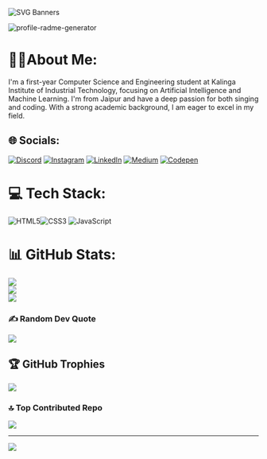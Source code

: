 ![SVG Banners](https://svg-banners.vercel.app/api?type=origin&text1=Hardik%20Gupta%20😃&text2=🧑🏻‍💼%20%20Entrepreneur%20,%20👩🏻‍💻%20%20Passionate%20Coder%20,%20📖%20%20Learner&width=900&height=400)


<img height="auto" src="https://komarev.com/ghpvc/?username=technicalranjitofficial&label=Profile%20views&color=0e75b6&style=flat" alt="profile-radme-generator" />



  # 👦🏻About Me:
I'm a first-year Computer Science and Engineering student at Kalinga Institute of Industrial Technology, focusing on Artificial Intelligence and Machine Learning. I'm from Jaipur and have a deep passion for both singing and coding. With a strong academic background, I am eager to excel in my field.


## 🌐 Socials:
[![Discord](https://img.shields.io/badge/Discord-%237289DA.svg?logo=discord&logoColor=white)](https://discord.gg/https://camo.githubusercontent.com/939b5363e8c2433951d755f76895c3f7ab47699a28857f8f04fc7886d988a0c5/68747470733a2f2f696d672e736869656c64732e696f2f7374617469632f76313f6d6573736167653d446973636f7264266c6f676f3d646973636f7264266c6162656c3d26636f6c6f723d373238394441266c6f676f436f6c6f723d7768697465266c6162656c436f6c6f723d267374796c653d666f722d7468652d6261646765) [![Instagram](https://img.shields.io/badge/Instagram-%23E4405F.svg?logo=Instagram&logoColor=white)](https://instagram.com/https://www.instagram.com/hardikguptaofficial63/) [![LinkedIn](https://img.shields.io/badge/LinkedIn-%230077B5.svg?logo=linkedin&logoColor=white)](https://linkedin.com/in/https://www.linkedin.com/in/hardik-gupta-b528072b3/) [![Medium](https://img.shields.io/badge/Medium-12100E?logo=medium&logoColor=white)](https://medium.com/@https://medium.com/@hardikgupta8792) [![Codepen](https://img.shields.io/badge/Codepen-000000?style=for-the-badge&logo=codepen&logoColor=white)](https://codepen.io/https://codepen.io/Hardik-Gupta-the-typescripter) 
# 💻 Tech Stack:
 ![HTML5](https://img.shields.io/badge/html5-%23E34F26.svg?style=flat&logo=html5&logoColor=white)![CSS3](https://img.shields.io/badge/css3-%231572B6.svg?style=flat&logo=css3&logoColor=white) ![JavaScript](https://img.shields.io/badge/javascript-%23323330.svg?style=flat&logo=javascript&logoColor=%23F7DF1E) 
# 📊 GitHub Stats:
![](https://github-readme-stats.vercel.app/api?username=hardikguptaofficialgit&theme=ambient_gradient&hide_border=false&include_all_commits=true&count_private=true)<br/>
![](https://github-readme-streak-stats.herokuapp.com/?user=hardikguptaofficialgit&theme=ambient_gradient&hide_border=false)<br/>
![](https://github-readme-stats.vercel.app/api/top-langs/?username=hardikguptaofficialgit&theme=ambient_gradient&hide_border=false&include_all_commits=true&count_private=true&layout=compact)



### ✍️ Random Dev Quote
![](https://quotes-github-readme.vercel.app/api?type=horizontal&theme=radical)

## 🏆 GitHub Trophies
![](https://github-profile-trophy.vercel.app/?username=hardikguptaofficialgit&theme=radical&no-frame=true&no-bg=true&margin-w=4)

### 🔝 Top Contributed Repo
![](https://github-contributor-stats.vercel.app/api?username=hardikguptaofficialgit&limit=5&theme=dark&combine_all_yearly_contributions=true)

---
[![](https://visitcount.itsvg.in/api?id=hardikguptaofficialgit&icon=8&color=0)](https://visitcount.itsvg.in)

